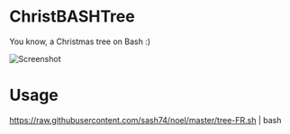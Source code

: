 # ChristBASHTree

You know, a Christmas tree on Bash :)

![Screenshot](./sapinBASH.gif)
# Usage

https://raw.githubusercontent.com/sash74/noel/master/tree-FR.sh | bash


